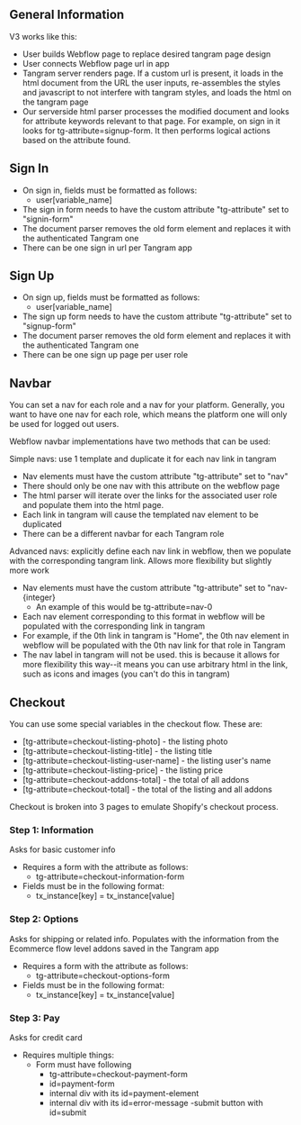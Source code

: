 ## General Information

V3 works like this:

- User builds Webflow page to replace desired tangram page design
- User connects Webflow page url in app
- Tangram server renders page. If a custom url is present, it loads in the html document from the URL the user inputs, re-assembles the styles
  and javascript to not interfere with tangram styles, and loads the html on the tangram page
- Our serverside html parser processes the modified document and looks for attribute keywords relevant to that page. For example, on sign in
  it looks for tg-attribute=signup-form. It then performs logical actions based on the attribute found.

## Sign In

- On sign in, fields must be formatted as follows:
  - user\[variable_name\]
- The sign in form needs to have the custom attribute "tg-attribute" set to "signin-form"
- The document parser removes the old form element and replaces it with the authenticated Tangram one
- There can be one sign in url per Tangram app

## Sign Up

- On sign up, fields must be formatted as follows:
  - user\[variable_name\]
- The sign up form needs to have the custom attribute "tg-attribute" set to "signup-form"
- The document parser removes the old form element and replaces it with the authenticated Tangram one
- There can be one sign up page per user role

## Navbar

You can set a nav for each role and a nav for your platform. Generally, you want to have one nav for each role, which means the platform one will only be used for logged out users.

Webflow navbar implementations have two methods that can be used:

Simple navs: use 1 template and duplicate it for each nav link in tangram

- Nav elements must have the custom attribute "tg-attribute" set to "nav"
- There should only be one nav with this attribute on the webflow page
- The html parser will iterate over the links for the associated user role and populate them into the html page.
- Each link in tangram will cause the templated nav element to be duplicated
- There can be a different navbar for each Tangram role

Advanced navs: explicitly define each nav link in webflow, then we populate with the corresponding tangram link. Allows more flexibility but slightly more work

- Nav elements must have the custom attribute "tg-attribute" set to "nav-{integer}
  - An example of this would be tg-attribute=nav-0
- Each nav element corresponding to this format in webflow will be populated with the corresponding link in tangram
- For example, if the 0th link in tangram is "Home", the 0th nav element in webflow will be populated with the 0th nav link for that role in Tangram
- The nav label in tangram will not be used. this is because it allows for more flexibility this way--it means you can use arbitrary html in the link, such as icons and images (you can't do this in tangram)

## Checkout

You can use some special variables in the checkout flow. These are:

- [tg-attribute=checkout-listing-photo] - the listing photo
- [tg-attribute=checkout-listing-title] - the listing title
- [tg-attribute=checkout-listing-user-name] - the listing user's name
- [tg-attribute=checkout-listing-price] - the listing price
- [tg-attribute=checkout-addons-total] - the total of all addons
- [tg-attribute=checkout-total] - the total of the listing and all addons

Checkout is broken into 3 pages to emulate Shopify's checkout process.

### Step 1: Information

Asks for basic customer info

- Requires a form with the attribute as follows:
  - tg-attribute=checkout-information-form
- Fields must be in the following format:
  - tx_instance\[key\] = tx_instance\[value\]

### Step 2: Options

Asks for shipping or related info. Populates with the information from the Ecommerce flow level addons saved in the Tangram app

- Requires a form with the attribute as follows:
  - tg-attribute=checkout-options-form
- Fields must be in the following format:
  - tx_instance\[key\] = tx_instance\[value\]

### Step 3: Pay

Asks for credit card

- Requires multiple things:
  - Form must have following
    - tg-attribute=checkout-payment-form
    - id=payment-form
    - internal div with its id=payment-element
    - internal div with its id=error-message
      -submit button with id=submit
